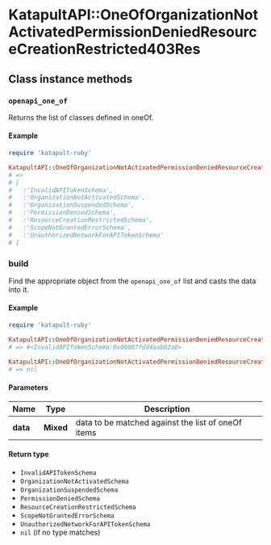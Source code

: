 # KatapultAPI::OneOfOrganizationNotActivatedPermissionDeniedResourceCreationRestricted403Res

## Class instance methods

### `openapi_one_of`

Returns the list of classes defined in oneOf.

#### Example

```ruby
require 'katapult-ruby'

KatapultAPI::OneOfOrganizationNotActivatedPermissionDeniedResourceCreationRestricted403Res.openapi_one_of
# =>
# [
#   :'InvalidAPITokenSchema',
#   :'OrganizationNotActivatedSchema',
#   :'OrganizationSuspendedSchema',
#   :'PermissionDeniedSchema',
#   :'ResourceCreationRestrictedSchema',
#   :'ScopeNotGrantedErrorSchema',
#   :'UnauthorizedNetworkForAPITokenSchema'
# ]
```

### build

Find the appropriate object from the `openapi_one_of` list and casts the data into it.

#### Example

```ruby
require 'katapult-ruby'

KatapultAPI::OneOfOrganizationNotActivatedPermissionDeniedResourceCreationRestricted403Res.build(data)
# => #<InvalidAPITokenSchema:0x00007fdd4aab02a0>

KatapultAPI::OneOfOrganizationNotActivatedPermissionDeniedResourceCreationRestricted403Res.build(data_that_doesnt_match)
# => nil
```

#### Parameters

| Name | Type | Description |
| ---- | ---- | ----------- |
| **data** | **Mixed** | data to be matched against the list of oneOf items |

#### Return type

- `InvalidAPITokenSchema`
- `OrganizationNotActivatedSchema`
- `OrganizationSuspendedSchema`
- `PermissionDeniedSchema`
- `ResourceCreationRestrictedSchema`
- `ScopeNotGrantedErrorSchema`
- `UnauthorizedNetworkForAPITokenSchema`
- `nil` (if no type matches)

